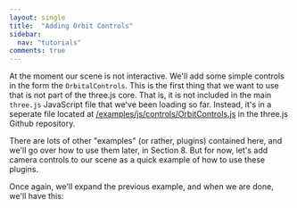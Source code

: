 ```yaml
---
layout: single
title:  "Adding Orbit Controls"
sidebar:
  nav: "tutorials"
comments: true
---
```


At the moment our scene is not interactive. We'll add some simple controls in the form the `OrbitalControls`. This is the first thing that we want to use that is not part of the three.js core. That is, it is not included in the main `three.js` JavaScript file that we've been loading so far. Instead, it's in a seperate file located at [/examples/js/controls/OrbitControls.js](https://github.com/mrdoob/three.js/blob/dev/examples/js/controls/OrbitControls.js) in the three.js Github repository. 

There are lots of other "examples" (or rather, plugins) contained here, and we'll go over how to use them later, in Section 8. But for now, let's add camera controls to our scene as a quick example of how to use these plugins. 

Once again, we'll expand the previous example, and when we are done, we'll have this:

<script src="https://cdnjs.cloudflare.com/ajax/libs/three.js/84/three.js"></script>

<script src="/assets/js/vendor/threejs/OrbitControls.js"></script>

<canvas id="example-canvas"></canvas>

<script>
  var canvas = document.querySelector('#example-canvas');

  var width = canvas.parentNode.clientWidth;
  var height = window.innerHeight;
  
  var renderer = new THREE.WebGLRenderer( { 
    canvas: canvas,
   });
  renderer.setSize( width, height / 2 );

  // create a scene
  var scene = new THREE.Scene();

  // create a PerspectiveCamera
  var fov = 75;
  var aspect = width / ( height / 2 );
  var nearClippingPlane = 0.1;
  var farClippingPlane = 1000;

  var camera = new THREE.PerspectiveCamera( fov, aspect, nearClippingPlane, farClippingPlane );

  camera.position.set( 0, 0, 20 );

  var controls = new THREE.OrbitControls( camera, renderer.domElement );

  // create a box buffer geometry
  var geometry = new THREE.BoxBufferGeometry( 10, 10, 10 );

  var loader = new THREE.TextureLoader();

  loader.crossOrigin = '';

  var texture = loader.load('https://raw.githubusercontent.com/mrdoob/three.js/dev/examples/textures/crate.gif');

  // create a material and set the color to purple
  var material = new THREE.MeshStandardMaterial( {
      color: 0xffffff, 
      map: texture,
  } );

  var mesh = new THREE.Mesh( geometry, material );
  scene.add( mesh );

  // create a dark grey ambient with an intensity of 2.0 and add it to the scene
  var ambientLight = new THREE.AmbientLight( 0x999999, 2.0 );  
  scene.add( ambientLight );

  // Create a white directional light with an intensity of 2.0
  var directionalLight = new THREE.DirectionalLight( 0xffffff, 2.0 );
  directionalLight.position.set( 0, 10, 0 );
  scene.add( directionalLight );

  function animate() {

    requestAnimationFrame( animate );

    mesh.rotation.z += 0.01;
    mesh.rotation.x += 0.01;
    mesh.rotation.y += 0.01;

    renderer.render( scene, camera );

  }

  animate();

</script>

